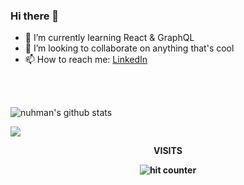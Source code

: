 ### Hi there 👋
  
<!--
**nuhman/nuhman** is a ✨ _special_ ✨ repository because its `README.md` (this file) appears on your GitHub profile.
-->
  
- 🌱 I’m currently learning React & GraphQL
- 👯 I’m looking to collaborate on anything that's cool  
- 📫 How to reach me: [LinkedIn](https://www.linkedin.com/in/muhammed-nuhman/)  
<br />
<br />

![nuhman's github stats](https://github-readme-stats.vercel.app/api?username=nuhman&show_icons=true&include_all_commits=true&theme=radical&hide=stars,contribs&count_private=true)


![](https://github-readme-stats.vercel.app/api/top-langs/?username=nuhman&layout=compact&theme=radical )


<div align="center">
<p><strong>VISITS<Strong></p>
<img src="https://profile-counter.glitch.me/nuhman/count.svg" alt="hit counter" align="center">
</div>

